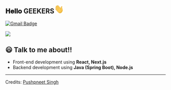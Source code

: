 <h2> 𝐇𝐞𝐥𝐥𝐨 GEEKERS<img src="https://raw.githubusercontent.com/ABSphreak/ABSphreak/master/gifs/Hi.gif" width="30px"></h2>

[![Gmail Badge](https://img.shields.io/badge/-pushpneetsingh99@gmail.com-c14438?style=flat-square&logo=Gmail&logoColor=white&link=mailto:kittipong.7393@gmail.com)](mailto:kittipong.7393@gmail.com)

<img align='center' src='https://user-images.githubusercontent.com/5713670/87202985-820dcb80-c2b6-11ea-9f56-7ec461c497c3.gif' width='200"'>

## 😃 Talk to me about!!

- Front-end development using **React, Next.js**
- Backend development using **Java (Spring Boot), Node.js**

-----
Credits: [Pushpneet Singh](https://github.com/PushpneetSingh)

